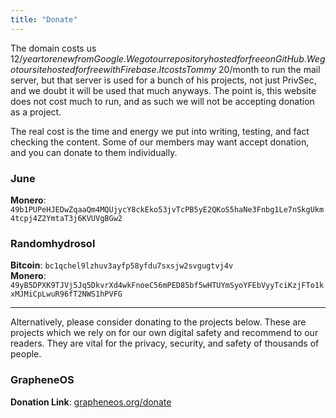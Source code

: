 ```yaml
---
title: "Donate"
---
```


The domain costs us $12/year to renew from Google. We got our repository hosted for free on GitHub. We got our site hosted for free with Firebase. It costs Tommy ~$20/month to run the mail server, but that server is used for a bunch of his projects, not just PrivSec, and we doubt it will be used that much anyways. The point is, this website does not cost much to run, and as such we will not be accepting donation as a project.

The real cost is the time and energy we put into writing, testing, and fact checking the content. Some of our members may want accept donation, and you can donate to them individually.

### June
**Monero**: `49b1PUPeHJEDwZqaaQm4MQUjycY8ckEko53jvTcPB5yE2QKoS5haNe3Fnbg1Le7nSkgUkm4tcpj4Z2YmtaT3j6KVUVgBGw2`

### Randomhydrosol
**Bitcoin**: `bc1qchel9lzhuv3ayfp58yfdu7sxsjw2svgugtvj4v`\
**Monero**: `49yB5DPXK9TJVj5Jq5DkvrXd4wkFnoeC56mPED85bf5wHTUYmSyoYFEbVyyTciKzjFTo1kxMJMiCpLwuR96fT2NWS1hPVFG`

---

Alternatively, please consider donating to the projects below. These are projects which we rely on for our own digital safety and recommend to our readers. They are vital for the privacy, security, and safety of thousands of people.

### GrapheneOS
**Donation Link**: [grapheneos.org/donate](https://grapheneos.org/donate)